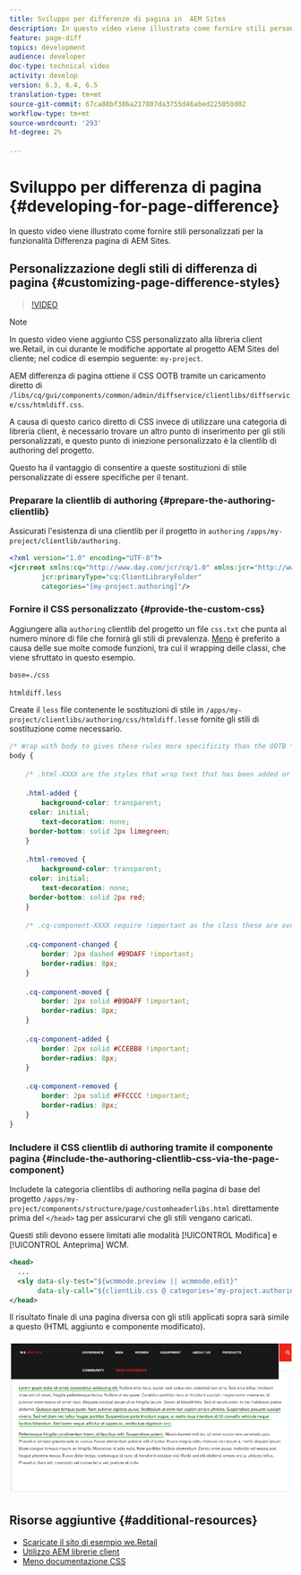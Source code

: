 ```yaml
---
title: Sviluppo per differenze di pagina in  AEM Sites
description: In questo video viene illustrato come fornire stili personalizzati per la funzionalità Differenza pagina di AEM Sites.
feature: page-diff
topics: development
audience: developer
doc-type: technical video
activity: develop
version: 6.3, 6.4, 6.5
translation-type: tm+mt
source-git-commit: 67ca08bf386a217807da3755d46abed225050d02
workflow-type: tm+mt
source-wordcount: '293'
ht-degree: 2%

---
```



# Sviluppo per differenza di pagina {#developing-for-page-difference}

In questo video viene illustrato come fornire stili personalizzati per la funzionalità Differenza pagina di AEM Sites.

## Personalizzazione degli stili di differenza di pagina {#customizing-page-difference-styles}

>[!VIDEO](https://video.tv.adobe.com/v/18871/?quality=9&learn=on)

>[!NOTE]
>
>In questo video viene aggiunto CSS personalizzato alla libreria client we.Retail, in cui durante le modifiche apportate al progetto AEM Sites  del cliente; nel codice di esempio seguente: `my-project`.

AEM differenza di pagina ottiene il CSS OOTB tramite un caricamento diretto di `/libs/cq/gui/components/common/admin/diffservice/clientlibs/diffservice/css/htmldiff.css`.

A causa di questo carico diretto di CSS invece di utilizzare una categoria di libreria client, è necessario trovare un altro punto di inserimento per gli stili personalizzati, e questo punto di iniezione personalizzato è la clientlib di authoring del progetto.

Questo ha il vantaggio di consentire a queste sostituzioni di stile personalizzate di essere specifiche per il tenant.

### Preparare la clientlib di authoring {#prepare-the-authoring-clientlib}

Assicurati l&#39;esistenza di una clientlib per il progetto in `authoring` `/apps/my-project/clientlib/authoring.`

```xml
<?xml version="1.0" encoding="UTF-8"?>
<jcr:root xmlns:cq="http://www.day.com/jcr/cq/1.0" xmlns:jcr="http://www.jcp.org/jcr/1.0"
        jcr:primaryType="cq:ClientLibraryFolder"
        categories="[my-project.authoring]"/>
```

### Fornire il CSS personalizzato {#provide-the-custom-css}

Aggiungere alla `authoring` clientlib del progetto un file `css.txt` che punta al numero minore di file che fornirà gli stili di prevalenza. [Meno](https://lesscss.org/) è preferito a causa delle sue molte comode funzioni, tra cui il wrapping delle classi, che viene sfruttato in questo esempio.

```shell
base=./css

htmldiff.less
```

Create il `less` file contenente le sostituzioni di stile in `/apps/my-project/clientlibs/authoring/css/htmldiff.less`e fornite gli stili di sostituzione come necessario.

```css
/* Wrap with body to gives these rules more specificity than the OOTB */
body {

    /* .html-XXXX are the styles that wrap text that has been added or removed */

    .html-added {
        background-color: transparent;
     color: initial;
        text-decoration: none;
     border-bottom: solid 2px limegreen;
    }

    .html-removed {
        background-color: transparent;
     color: initial;
        text-decoration: none;
     border-bottom: solid 2px red;
    }

    /* .cq-component-XXXX require !important as the class these are overriding uses it. */

    .cq-component-changed {
        border: 2px dashed #B9DAFF !important;
        border-radius: 8px;
    }
    
    .cq-component-moved {
        border: 2px solid #B9DAFF !important;
        border-radius: 8px;
    }

    .cq-component-added {
        border: 2px solid #CCEBB8 !important;
        border-radius: 8px;
    }

    .cq-component-removed {
        border: 2px solid #FFCCCC !important;
        border-radius: 8px;
    }
}
```

### Includere il CSS clientlib di authoring tramite il componente pagina {#include-the-authoring-clientlib-css-via-the-page-component}

Includete la categoria clientlibs di authoring nella pagina di base del progetto `/apps/my-project/components/structure/page/customheaderlibs.html` direttamente prima del `</head>` tag per assicurarvi che gli stili vengano caricati.

Questi stili devono essere limitati alle modalità [!UICONTROL Modifica] e [!UICONTROL Anteprima] WCM.

```xml
<head>
  ...
  <sly data-sly-test="${wcmmode.preview || wcmmode.edit}" 
       data-sly-call="${clientLib.css @ categories='my-project.authoring'}"/>
</head>
```

Il risultato finale di una pagina diversa con gli stili applicati sopra sarà simile a questo (HTML aggiunto e componente modificato).

![Differenza pagina](assets/page-diff.png)

## Risorse aggiuntive {#additional-resources}

* [Scaricate il sito di esempio we.Retail](https://github.com/Adobe-Marketing-Cloud/aem-sample-we-retail/releases)
* [Utilizzo AEM librerie client](https://helpx.adobe.com/experience-manager/6-5/sites/developing/using/clientlibs.html)
* [Meno documentazione CSS](https://lesscss.org/)
